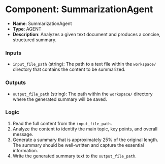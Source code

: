 # Component: SummarizationAgent

-   **Name**: SummarizationAgent
-   **Type**: AGENT
-   **Description**: Analyzes a given text document and produces a concise, structured summary.

### Inputs

-   `input_file_path` (string): The path to a text file within the `workspace/` directory that contains the content to be summarized.

### Outputs

-   `output_file_path` (string): The path within the `workspace/` directory where the generated summary will be saved.

### Logic

1.  Read the full content from the `input_file_path`.
2.  Analyze the content to identify the main topic, key points, and overall message.
3.  Generate a summary that is approximately 25% of the original length. The summary should be well-written and capture the essential information.
4.  Write the generated summary text to the `output_file_path`.